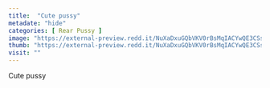 ```yaml
---
title:  "Cute pussy"
metadate: "hide"
categories: [ Rear Pussy ]
image: "https://external-preview.redd.it/NuXaDxuGQbVKV0rBsMqIACYwQE3CSs1Fqti86ddeY-Q.jpg?auto=webp&s=f626ee702cc9020bf123a5e60bc89f65b01fdb8a"
thumb: "https://external-preview.redd.it/NuXaDxuGQbVKV0rBsMqIACYwQE3CSs1Fqti86ddeY-Q.jpg?width=960&crop=smart&auto=webp&s=730b55938456b042dcb6923e56aed8f4dd04624e"
visit: ""
---
```

Cute pussy

